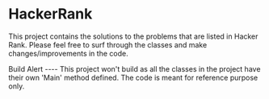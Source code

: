 # HackerRank

This project contains the solutions to the problems that are listed in Hacker Rank. 
Please feel free to surf through the classes and make changes/improvements in the code.

Build Alert ----
This project won't build as all the classes in the project have their own 'Main' method defined. The code is meant for reference purpose only.
